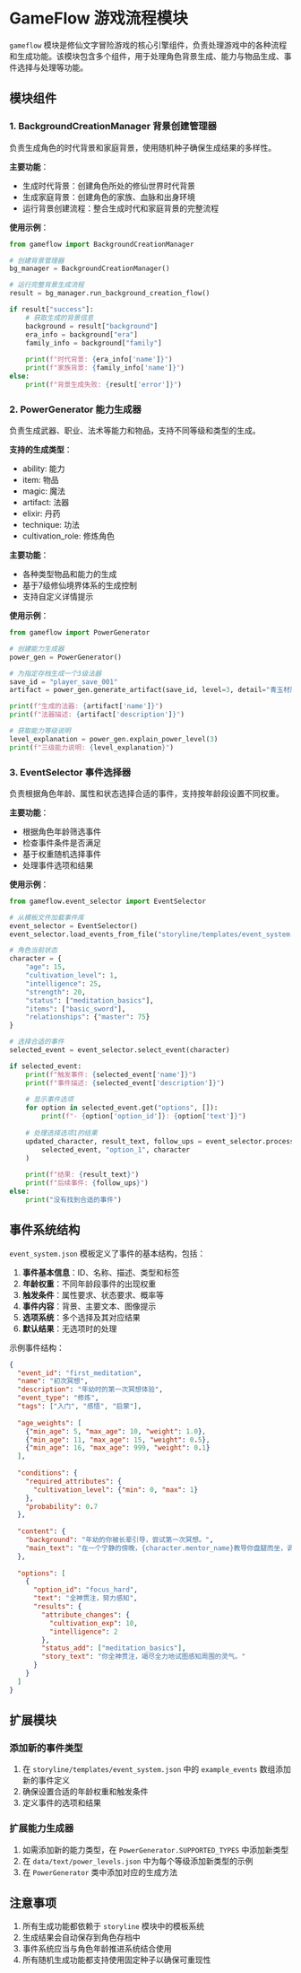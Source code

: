 # GameFlow 游戏流程模块

`gameflow` 模块是修仙文字冒险游戏的核心引擎组件，负责处理游戏中的各种流程和生成功能。该模块包含多个组件，用于处理角色背景生成、能力与物品生成、事件选择与处理等功能。

## 模块组件

### 1. BackgroundCreationManager 背景创建管理器

负责生成角色的时代背景和家庭背景，使用随机种子确保生成结果的多样性。

**主要功能**：
- 生成时代背景：创建角色所处的修仙世界时代背景
- 生成家庭背景：创建角色的家族、血脉和出身环境
- 运行背景创建流程：整合生成时代和家庭背景的完整流程

**使用示例**：
```python
from gameflow import BackgroundCreationManager

# 创建背景管理器
bg_manager = BackgroundCreationManager()

# 运行完整背景生成流程
result = bg_manager.run_background_creation_flow()

if result["success"]:
    # 获取生成的背景信息
    background = result["background"]
    era_info = background["era"]
    family_info = background["family"]
    
    print(f"时代背景: {era_info['name']}")
    print(f"家族背景: {family_info['name']}")
else:
    print(f"背景生成失败: {result['error']}")
```

### 2. PowerGenerator 能力生成器

负责生成武器、职业、法术等能力和物品，支持不同等级和类型的生成。

**支持的生成类型**：
- ability: 能力
- item: 物品
- magic: 魔法
- artifact: 法器
- elixir: 丹药
- technique: 功法
- cultivation_role: 修炼角色

**主要功能**：
- 各种类型物品和能力的生成
- 基于7级修仙境界体系的生成控制
- 支持自定义详情提示

**使用示例**：
```python
from gameflow import PowerGenerator

# 创建能力生成器
power_gen = PowerGenerator()

# 为指定存档生成一个3级法器
save_id = "player_save_001"
artifact = power_gen.generate_artifact(save_id, level=3, detail="青玉材质，擅长防御")

print(f"生成的法器: {artifact['name']}")
print(f"法器描述: {artifact['description']}")

# 获取能力等级说明
level_explanation = power_gen.explain_power_level(3)
print(f"三级能力说明: {level_explanation}")
```

### 3. EventSelector 事件选择器

负责根据角色年龄、属性和状态选择合适的事件，支持按年龄段设置不同权重。

**主要功能**：
- 根据角色年龄筛选事件
- 检查事件条件是否满足
- 基于权重随机选择事件
- 处理事件选项和结果

**使用示例**：
```python
from gameflow.event_selector import EventSelector

# 从模板文件加载事件库
event_selector = EventSelector()
event_selector.load_events_from_file("storyline/templates/event_system.json")

# 角色当前状态
character = {
    "age": 15,
    "cultivation_level": 1,
    "intelligence": 25,
    "strength": 20,
    "status": ["meditation_basics"],
    "items": ["basic_sword"],
    "relationships": {"master": 75}
}

# 选择合适的事件
selected_event = event_selector.select_event(character)

if selected_event:
    print(f"触发事件: {selected_event['name']}")
    print(f"事件描述: {selected_event['description']}")
    
    # 显示事件选项
    for option in selected_event.get("options", []):
        print(f"- {option['option_id']}: {option['text']}")
    
    # 处理选择选项1的结果
    updated_character, result_text, follow_ups = event_selector.process_event_option(
        selected_event, "option_1", character
    )
    
    print(f"结果: {result_text}")
    print(f"后续事件: {follow_ups}")
else:
    print("没有找到合适的事件")
```

## 事件系统结构

`event_system.json` 模板定义了事件的基本结构，包括：

1. **事件基本信息**：ID、名称、描述、类型和标签
2. **年龄权重**：不同年龄段事件的出现权重
3. **触发条件**：属性要求、状态要求、概率等
4. **事件内容**：背景、主要文本、图像提示
5. **选项系统**：多个选择及其对应结果
6. **默认结果**：无选项时的处理

示例事件结构：
```json
{
  "event_id": "first_meditation",
  "name": "初次冥想",
  "description": "年幼时的第一次冥想体验",
  "event_type": "修炼",
  "tags": ["入门", "感悟", "启蒙"],
  
  "age_weights": [
    {"min_age": 5, "max_age": 10, "weight": 1.0},
    {"min_age": 11, "max_age": 15, "weight": 0.5},
    {"min_age": 16, "max_age": 999, "weight": 0.1}
  ],
  
  "conditions": {
    "required_attributes": {
      "cultivation_level": {"min": 0, "max": 1}
    },
    "probability": 0.7
  },
  
  "content": {
    "background": "年幼的你被长辈引导，尝试第一次冥想。",
    "main_text": "在一个宁静的傍晚，{character.mentor_name}教导你盘腿而坐，调整呼吸，尝试感知周围的灵气。"
  },
  
  "options": [
    {
      "option_id": "focus_hard",
      "text": "全神贯注，努力感知",
      "results": {
        "attribute_changes": {
          "cultivation_exp": 10,
          "intelligence": 2
        },
        "status_add": ["meditation_basics"],
        "story_text": "你全神贯注，竭尽全力地试图感知周围的灵气。"
      }
    }
  ]
}
```

## 扩展模块

### 添加新的事件类型

1. 在 `storyline/templates/event_system.json` 中的 `example_events` 数组添加新的事件定义
2. 确保设置合适的年龄权重和触发条件
3. 定义事件的选项和结果

### 扩展能力生成器

1. 如需添加新的能力类型，在 `PowerGenerator.SUPPORTED_TYPES` 中添加新类型
2. 在 `data/text/power_levels.json` 中为每个等级添加新类型的示例
3. 在 `PowerGenerator` 类中添加对应的生成方法

## 注意事项

1. 所有生成功能都依赖于 `storyline` 模块中的模板系统
2. 生成结果会自动保存到角色存档中
3. 事件系统应当与角色年龄推进系统结合使用
4. 所有随机生成功能都支持使用固定种子以确保可重现性 
